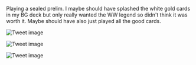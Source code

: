 Playing a sealed prelim. I maybe should have splashed the white gold cards in my BG deck but only really wanted the WW legend so didn't think it was worth it. Maybe should have also just played all the good cards.


![Tweet image](/asset/crosspoast/EuY7VCFXUAAAgpz.jpg)

![Tweet image](/asset/crosspoast/EuY7VCIXEAUSlnq.jpg)

![Tweet image](/asset/crosspoast/EuY7VCEWYAELDL-.png)

